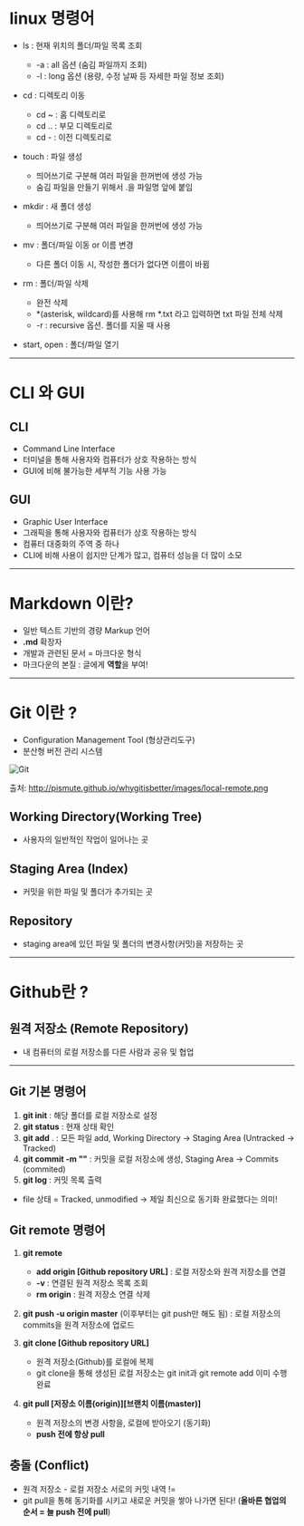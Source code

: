 # linux 명령어

- ls : 현재 위치의 폴더/파일 목록 조회 
  - -a : all 옵션 (숨김 파일까지 조회)
  - -l : long 옵션 (용량, 수정 날짜 등 자세한 파일 정보 조회)

- cd : 디렉토리 이동
  - cd ~  : 홈 디렉토리로
  - cd .. : 부모 디렉토리로
  - cd -  : 이전 디렉토리로

- touch : 파일 생성 
  - 띄어쓰기로 구분해 여러 파일을 한꺼번에 생성 가능
  - 숨김 파일을 만들기 위해서 .을 파일명 앞에 붙임

- mkdir : 새 폴더 생성
  - 띄어쓰기로 구분해 여러 파일을 한꺼번에 생성 가능

- mv : 폴더/파일 이동 or 이름 변경
  - 다른 폴더 이동 시, 작성한 폴더가 없다면 이름이 바뀜

- rm : 폴더/파일 삭제 
  - 완전 삭제
  - *(asterisk, wildcard)를 사용해 rm *.txt 라고 입력하면 txt 파일 전체 삭제
  - -r : recursive 옵션. 폴더를 지울 때 사용

- start, open : 폴더/파일 열기


---


# CLI 와 GUI

## CLI

- Command Line Interface
- 터미널을 통해 사용자와 컴퓨터가 상호 작용하는 방식
- GUI에 비해 불가능한 세부적 기능 사용 가능

## GUI

- Graphic User Interface
- 그래픽을 통해 사용자와 컴퓨터가 상호 작용하는 방식
- 컴퓨터 대중화의 주역 중 하나
- CLI에 비해 사용이 쉽지만 단계가 많고, 컴퓨터 성능을 더 많이 소모


---


# Markdown 이란?

- 일반 텍스트 기반의 경량 Markup 언어
- **.md** 확장자
- 개발과 관련된 문서 = 마크다운 형식
- 마크다운의 본질 : 글에게 **역할**을 부여!


---


# Git 이란 ?

- Configuration Management Tool (형상관리도구)
- 분산형 버전 관리 시스템


![Git](http://pismute.github.io/whygitisbetter/images/local-remote.png)

출처: http://pismute.github.io/whygitisbetter/images/local-remote.png


## Working Directory(Working Tree) 

- 사용자의 일반적인 작업이 일어나는 곳

## Staging Area (Index)

- 커밋을 위한 파일 및 폴더가 추가되는 곳

## Repository

- staging area에 있던 파일 및 폴더의 변경사항(커밋)을 저장하는 곳


---


# Github란 ?

## 원격 저장소 (Remote Repository)

- 내 컴퓨터의 로컬 저장소를 다른 사람과 공유 및 협업


---


## Git 기본 명령어

1. **git init** : 해당 폴더를 로컬 저장소로 설정
2. **git status** : 현재 상태 확인
3. **git add** . : 모든 파일 add, Working Directory -> Staging Area (Untracked -> Tracked)
4. **git commit -m ""** : 커밋을 로컬 저장소에 생성, Staging Area -> Commits (commited)
5. **git log** : 커밋 목록 출력

- file 상태 = Tracked, unmodified -> 제일 최신으로 동기화 완료했다는 의미!


## Git remote 명령어

1. **git remote**
   - **add origin [Github repository URL]** : 로컬 저장소와 원격 저장소를 연결
   - **-v**  : 연결된 원격 저장소 목록 조회
   - **rm origin** : 원격 저장소 연결 삭제

2. **git push -u origin master** (이후부터는 git push만 해도 됨) : 로컬 저장소의 commits을 원격 저장소에 업로드

3. **git clone [Github repository URL]** 
   - 원격 저장소(Github)를 로컬에 복제
   - git clone을 통해 생성된 로컬 저장소는 git init과 git remote add 이미 수행  완료

4. **git pull [저장소 이름(origin)][브랜치 이름(master)]** 
   - 원격 저장소의 변경 사항을, 로컬에 받아오기 (동기화)
   - **push 전에 항상 pull**


## 충돌 (Conflict) 

 - 원격 저장소 - 로컬 저장소 서로의 커밋 내역 !=
 - git pull을 통해 동기화를 시키고 새로운 커밋을 쌓아 나가면 된다!
   (**올바른 협업의 순서 = 늘 push 전에 pull**)